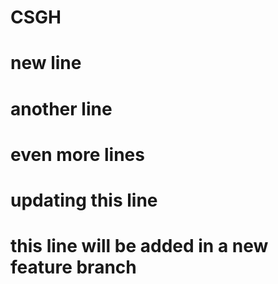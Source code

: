 # CSGH
# new line
# another line
# even more lines
# updating this line
# this line will be added in a new feature branch